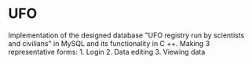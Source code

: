 # UFO
Implementation of the designed database "UFO registry run by scientists and civilians" in MySQL and its functionality in C ++. Making 3 representative forms: 1. Login 2. Data editing 3. Viewing data
